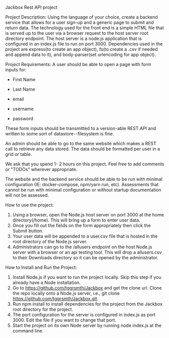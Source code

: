 Jackbox Rest API project

Project Description:
Using the language of your choice, create a backend service that allows for a user sign-up and a generic page to submit and return data.  The technology used for the front end is a simple HTML file that is served up to the user via a browser request to the host server root directory endpoint.  The host server is a node.js application that is configured in an index.js file to run on port 3000.  Dependencies used in the project are express(to create an app object), fs(to create a .csv if needed and append data to it), and body-parser(set urlencoding for app object).


Project Requirements:
A user should be able to open a page with form inputs for:

- First Name

- Last Name

- email

- username

- password

These form inputs should be transmitted to a version-able REST API and written to some sort of datastore--filesystem is fine.

An admin should be able to go to the same website which makes a REST call to retrieve any data stored. The data should be formatted per user in a grid or table.

We ask that you spend 1- 2 hours on this project. Feel free to add comments or "TODOs" wherever appropriate.

The website and the backend service should be able to be run with minimal configuration (IE: docker-compose, npm/yarn run, etc). Assessments that cannot be run with minimal configuration or without startup documentation will not be assessed.


How to use the project:
1.  Using a browser, open the Node.js host server on port 3000 at the home directory(/home).  This will bring up a form to enter user data.  
2.  Once you fill out the fields on the form appropriately then click the Submit button.
3.  Your user data will be appended to a user.csv file that is hosted in the root directory of the Node.js server.
4.  Administrators can go to the /allusers endpoint on the host Node.js server with a browser or an api testing tool.  This will drop a allusers.csv to their Downloads directory so it can be opened by the administrator.


How to Install and Run the Project:
1.  Install Node.js if you want to run the project locally.  Skip this step if you already have a Node installation.
2.  Go to https://github.com/tggrsmth/Jackbox and get the clone url.  Clone the repo locally onto a Node.js server, i.e., 
    git clone https://github.com/tggrsmth/Jackbox.git.
3.  Run npm install to install dependencies for the project from the Jackbox root directory for the project.
4.  The port configuration for the server is configured in index.js as port 3000.  Edit the file if you want to change that port.
5.  Start the project on its own Node server by running node index.js at the command line.

